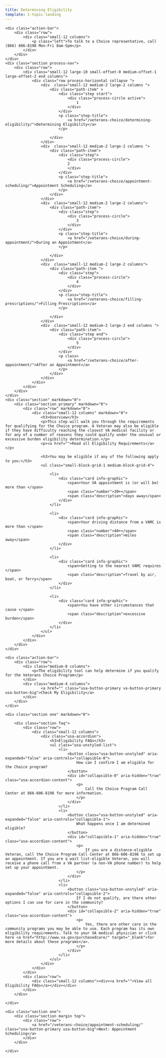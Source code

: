 ```yaml
---
title: Determining Eligibility
template: 1-topic-landing
---
```


<div class="main" role="main" markdown="0">

    <div class="action-bar">
        <div class="row">
            <div class="small-12 columns">
                <p class="left">To talk to a Choice representative, call (866) 606-8198 Mon-Fri 8am-5pm</p>
            </div>
        </div>
    </div>
    <div class="section process-nav">
        <div class="row">
            <div class="small-12 large-10 small-offset-0 medium-offset-1 large-offset-2 end columns">
                <div class="row process-horizontal collapse ">
                    <div  class="small-12 medium-2 large-2 columns ">
                        <div class="path-item" >
                            <div class="step start">
                                <div class="process-circle active">
                                    1
                                </div>
                            </div>
                            <p class="step-title">
                                <a href="/veterans-choice/determining-eligibility/">Determining Eligibility</a>
                            </p>

                        </div>
                    </div>
                    <div  class="small-12 medium-2 large-2 columns ">
                        <div class="path-item">
                            <div class="step">
                                <div class="process-circle">
                                2
                                </div>
                            </div>
                            <p class="step-title">
                                <a href="/veterans-choice/appointment-scheduling/">Appointment Scheduling</a>
                            </p>
                        </div>
                    </div>
                    <div  class="small-12 medium-2 large-2 columns">
                        <div class="path-item">
                            <div class="step">
                                <div class="process-circle">
                                    3
                                </div>
                            </div>
                            <p class="step-title">
                                <a href="/veterans-choice/during-appointment/">During an Appointment</a>
                            </p>

                        </div>
                    </div>
                    <div  class="small-12 medium-2 large-2 columns">
                        <div class="path-item ">
                            <div class="step">
                                <div class="process-circle">
                                    4
                                </div>
                            </div>
                            <p class="step-title">
                                <a href="/veterans-choice/filling-prescriptions/">Filling Prescriptions</a>
                            </p>

                        </div>
                    </div>
                    <div  class="small-12 medium-2 large-2 end columns ">
                        <div class="path-item">
                            <div class="step end">
                                <div class="process-circle">
                                    5
                                </div>
                            </div>
                            <p class>
                                <a href="/veterans-choice/after-appointment/">After an Appointment</a>
                            </p>
                        </div>
                    </div>
                </div>
            </div>
        </div>
    </div>
    <div class="section" markdown="0">
        <div class="section primary" markdown="0">
            <div class="row" markdown="0">
                <div class="small-12 columns" markdown="0">
                    <h3>Overview</h3>
                    <p>This step will walk you through the requirements for qualifying for the Choice program. A Veteran may also be eligible if they have difficulty reaching the closest VA medical facility or for any of a number of reasons they could qualify under the unusual or excessive burden eligibility determination.</p>
                    <p><a href="">Read all Eligibility Requirements</a></p>

                    <h3>You may be eligible if any of the following apply to you:</h3>
                    <ul class="small-block-grid-1 medium-block-grid-4">

                        <li>
                            <div class="card info-graphic">
                                <span>Your VA appointment is (or will be) more than </span>
                                <span class="number">30+</span>
                                <span class="description">days away</span>
                            </div>
                        </li>

                        <li>
                            <div class="card info-graphic">
                                <span>Your driving distance from a VAMC is more than </span>
                                <span class="number">40+</span>
                                <span class="description">miles away</span>
                            </div>
                        </li>

                        <li>
                            <div class="card info-graphic">
                                <span>Getting to the nearest VAMC requires </span>
                                <span class="description">Travel by air, boat, or ferry</span>
                            </div>
                        </li>

                        <li>
                            <div class="card info-graphic">
                                <span>You have other circumstances that cause </span>
                                <span class="description">excessive burden</span>
                            </div>
                        </li>
                    </ul>
                </div>
            </div>
        </div>
    </div>

    <div class="action-bar">
        <div class="row">
            <div class="medium-8 columns">
                <p>The eligibility tool can help determine if you qualify for the Veterans Choice Program</p>
            </div>
            <div class="medium-4 columns">
                    <a href="" class="usa-button-primary va-button-primary usa-button-big">Check My Eligibility</a>
            </div>
        </div>
    </div>

    <div class="section one" markdown="0">

        <div class="section faq">
            <div class="row">
                <div class="small-12 columns">
                    <div class="usa-accordion">
                        <h3>Eligibility FAQs</h3>
                        <ul class="usa-unstyled-list">
                            <li>
                                <button class="usa-button-unstyled" aria-expanded="false" aria-controls="collapsible-0">
                                    How can I confirm I am eligible for the Choice program?
                                </button>
                                <div id="collapsible-0" aria-hidden="true" class="usa-accordion-content">
                                    <p>
                                        Call the Choice Program Call Center at 866-606-8198 for more information.
                                    </p>
                                </div>
                            </li>
                            <li>
                                <button class="usa-button-unstyled" aria-expanded="false" aria-controls="collapsible-1">
                                    What happens once I am determined eligible?
                                </button>
                                <div id="collapsible-1" aria-hidden="true" class="usa-accordion-content">
                                    <p>
                                        If you are a distance-eligible Veteran, call the Choice Program Call Center at 866-606-8198 to set up an appointment. If you are a wait list-eligible Veteran, you will receive a phone call from a VA partner (a non-VA phone number) to help set up your appointment.
                                    </p>
                                </div>
                            </li>
                            <li>
                                <button class="usa-button-unstyled" aria-expanded="false" aria-controls="collapsible-2">
                                    If I do not qualify, are there other options I can use for care in the community?
                                </button>
                                <div id="collapsible-2" aria-hidden="true" class="usa-accordion-content">
                                    <p>
                                        Yes, there are other care in the community programs you may be able to use. Each program has its own eligibility requirements. Talk to your VA medical physician or click here <a href="http://www.va.gov/purchasedcare/" target="_blank">for more details about these programs</a>.
                                    </p>
                                </div>
                            </li>
                        </ul>
                    </div>
                </div>
            </div>
            <div class="row">
                <div class="small-12 columns"><div><a href="">View all Eligibility FAQs</a></div></div>
            </div>
        </div>

    </div>

    <div class="section one">
        <div class="section margin top">
            <div class="row">
                <a href="/veterans-choice/appointment-scheduling/" class="usa-button-primary usa-button-big">Next: Appointment Scheduling</a>
            </div>
        </div>

    </div>


